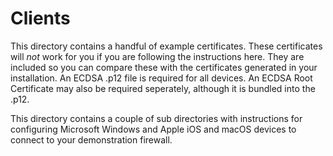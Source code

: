 # Clients

This directory contains a handful of example certificates.  These certificates will _not_ work for you if you are following the instructions here. They are included so you can compare these with the certificates generated in your installation.  An ECDSA .p12 file is required for all devices.  An ECDSA Root Certificate may also be required seperately, although it is bundled into the .p12.

This directory contains a couple of sub directories with instructions for configuring Microsoft Windows and Apple iOS and macOS devices to connect to your demonstration firewall.

